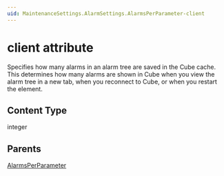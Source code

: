 ```yaml
---
uid: MaintenanceSettings.AlarmSettings.AlarmsPerParameter-client
---
```


# client attribute

Specifies how many alarms in an alarm tree are saved in the Cube cache. This determines how many alarms are shown in Cube when you view the alarm tree in a new tab, when you reconnect to Cube, or when you restart the element.

## Content Type

integer

## Parents

[AlarmsPerParameter](xref:MaintenanceSettings.AlarmSettings.AlarmsPerParameter)

